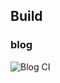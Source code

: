 ## Build

### blog

![Blog CI](https://github.com/liuzhuoming23/blog/workflows/Blog%20CI/badge.svg?branch=master&event=push)

